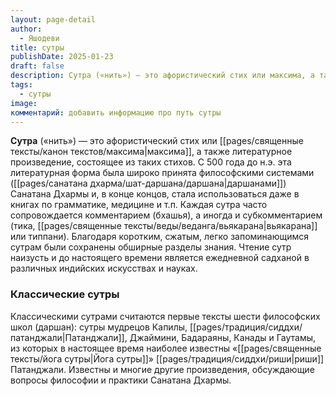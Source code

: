 ```yaml
---
layout: page-detail
author:
  - Яшодеви
title: сутры
publishDate: 2025-01-23
draft: false
description: Сутра («нить») — это афористический стих или максима, а также литературное произведение, состоящее из таких стихов.
tags:
  - сутры
image: 
комментарий: добавить информацию про путь сутры
---
```

**Сутра** («нить») — это афористический стих или [[pages/священные тексты/канон текстов/максима|максима]], а также литературное произведение, состоящее из таких стихов. С 500 года до н.э. эта литературная форма была широко принята философскими системами ([[pages/санатана дхарма/шат-даршана/даршана|даршанами]]) Санатана Дхармы и, в конце концов, стала использоваться даже в книгах по грамматике, медицине и т.п. Каждая сутра часто сопровождается комментарием (бхашья), а иногда и субкомментарием (тика, [[pages/священные тексты/веды/веданга/вьякарана|вьякарана]] или типпани). Благодаря коротким, сжатым, легко запоминающимся сутрам были сохранены обширные разделы знания. Чтение сутр наизусть и до настоящего времени является ежедневной садханой в различных индийских искусствах и науках.

### Классические сутры

Классическими сутрами считаются первые тексты шести философских школ (даршан): сутры мудрецов Капилы, [[pages/традиция/сиддхи/патанджали|Патанджали]], Джаймини, Бадараяны, Канады и Гаутамы, из которых в настоящее время наиболее известны «[[pages/священные тексты/йога сутры|Йога сутры]]» [[pages/традиция/сиддхи/риши|риши]] Патанджали. Известны и многие другие произведения, обсуждающие вопросы философии и практики Санатана Дхармы.
